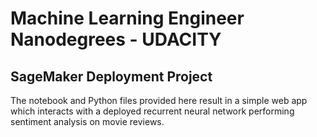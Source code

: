 # Machine Learning Engineer Nanodegrees - UDACITY

## SageMaker Deployment Project

The notebook and Python files provided here result in a simple web app which interacts with a deployed recurrent neural network performing sentiment analysis on movie reviews. 
